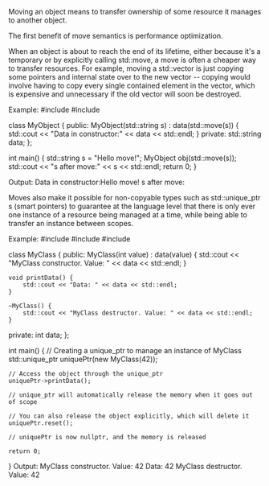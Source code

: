 Moving an object means to transfer ownership of some resource it manages to another object.

The first benefit of move semantics is performance optimization.

When an object is about to reach the end of its lifetime, either because it's a temporary or by explicitly calling std::move, a move is often a cheaper way to transfer resources. For example, moving a std::vector is just copying some pointers and internal state over to the new vector -- copying would involve having to copy every single contained element in the vector, which is expensive and unnecessary if the old vector will soon be destroyed.

Example:
#include <string>
#include <iostream>

class MyObject {
public:
    MyObject(std::string s) : data(std::move(s)) {
        std::cout << "Data in constructor:" << data << std::endl;
    }
private:
    std::string data;
};

int main() {
    std::string s = "Hello move!";
    MyObject obj(std::move(s));
    std::cout << "s after move:" << s << std::endl;
    return 0;
}

Output:
Data in constructor:Hello move!
s after move:

Moves also make it possible for non-copyable types such as std::unique_ptr s (smart pointers) to guarantee at the language level that there is only ever one instance of a resource being managed at a time, while being able to transfer an instance between scopes.

Example:
#include <string>
#include <iostream>
#include <memory>

class MyClass {
public:
    MyClass(int value) : data(value) {
        std::cout << "MyClass constructor. Value: " << data << std::endl;
    }

    void printData() {
        std::cout << "Data: " << data << std::endl;
    }

    ~MyClass() {
        std::cout << "MyClass destructor. Value: " << data << std::endl;
    }

private:
    int data;
};

int main() {
    // Creating a unique_ptr to manage an instance of MyClass
    std::unique_ptr<MyClass> uniquePtr(new MyClass(42));

    // Access the object through the unique_ptr
    uniquePtr->printData();

    // unique_ptr will automatically release the memory when it goes out of scope

    // You can also release the object explicitly, which will delete it
    uniquePtr.reset();

    // uniquePtr is now nullptr, and the memory is released

    return 0;
}
Output:
MyClass constructor. Value: 42
Data: 42
MyClass destructor. Value: 42


